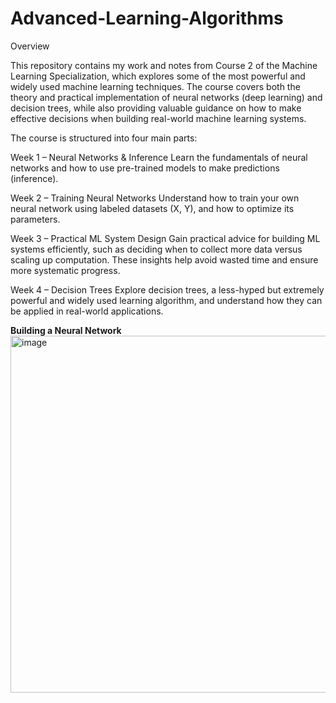 # Advanced-Learning-Algorithms


Overview

This repository contains my work and notes from Course 2 of the Machine Learning Specialization, which explores some of the most powerful and widely used machine learning techniques. The course covers both the theory and practical implementation of neural networks (deep learning) and decision trees, while also providing valuable guidance on how to make effective decisions when building real-world machine learning systems.

The course is structured into four main parts:

Week 1 – Neural Networks & Inference
Learn the fundamentals of neural networks and how to use pre-trained models to make predictions (inference).

Week 2 – Training Neural Networks
Understand how to train your own neural network using labeled datasets (X, Y), and how to optimize its parameters.

Week 3 – Practical ML System Design
Gain practical advice for building ML systems efficiently, such as deciding when to collect more data versus scaling up computation. These insights help avoid wasted time and ensure more systematic progress.

Week 4 – Decision Trees
Explore decision trees, a less-hyped but extremely powerful and widely used learning algorithm, and understand how they can be applied in real-world applications.




**Building a Neural Network**
<img width="1186" height="571" alt="image" src="https://github.com/user-attachments/assets/0ff5fe5b-e7e7-4f9b-8cc4-aba4254481fb" />
